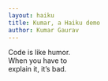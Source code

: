 ```yaml
---
layout: haiku
title: Kumar, a Haiku demo
author: Kumar Gaurav
---
```

Code is like humor.<br>
When you have to <br>
explain it, it’s bad.<br>

